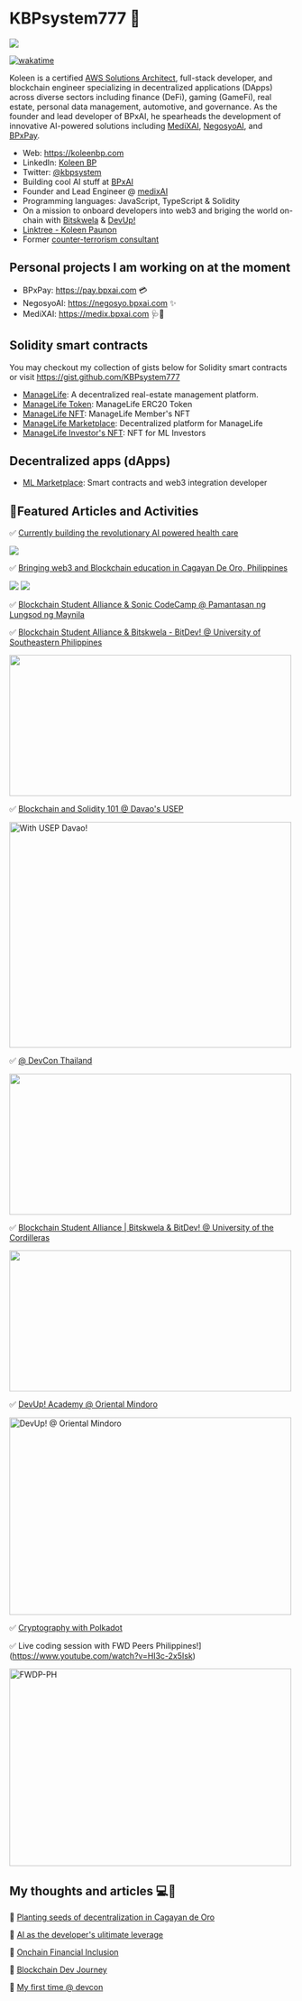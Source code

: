 # KBPsystem777 🐳

![](https://komarev.com/ghpvc/?username=kbpsystem777&style=for-the-badge)

[![wakatime](https://wakatime.com/badge/user/7d99c5ac-1c90-4a13-8706-47306dc78f9d.svg)](https://wakatime.com/@7d99c5ac-1c90-4a13-8706-47306dc78f9d)

Koleen is a certified [AWS Solutions Architect](https://www.credly.com/badges/4ee1f735-b7e0-40bd-b679-794ea1bcf385/public_url), full-stack developer, and blockchain engineer specializing in decentralized applications (DApps) across diverse sectors including finance (DeFi), gaming (GameFi), real estate, personal data management, automotive, and governance. As the founder and lead developer of BPxAI, he spearheads the development of innovative AI-powered solutions including [MediXAI](https://medix.bpxai.com), [NegosyoAI](https://negosyo.bpxai.com), and [BPxPay](https://pay.bpxai.com).

- Web: https://koleenbp.com
- LinkedIn: [Koleen BP](https://www.linkedin.com/in/koleenbp)
- Twitter: [@kbpsystem](https://twitter.com/kbpsystem)
- Building cool AI stuff at [BPxAI](https://bpxai.com)
- Founder and Lead Engineer @ [medixAI](https://medix.bpxai.com)
- Programming languages: JavaScript, TypeScript & Solidity
- On a mission to onboard developers into web3 and briging the world on-chain with [Bitskwela](https://bitskwela.com) & [DevUp!](https://www.devup.academy/)
- [Linktree - Koleen Paunon](https://linktr.ee/koleenbp)
- Former [counter-terrorism consultant](https://www.un.org/en/ga/sixth/75/int_terrorism/philippines_e.pdf)

## Personal projects I am working on at the moment

- BPxPay: https://pay.bpxai.com 💳
- NegosyoAI: https://negosyo.bpxai.com ✨
- MediXAI: https://medix.bpxai.com 🩺🤖

## Solidity smart contracts

You may checkout my collection of gists below for Solidity smart contracts or visit https://gist.github.com/KBPsystem777

- [ManageLife](https://managelife.co): A decentralized real-estate management platform.
- [ManageLife Token](https://etherscan.io/address/0x113361a5ca06a36b63646d6ab076f3d040970c97): ManageLife ERC20 Token
- [ManageLife NFT](https://etherscan.io/address/0x5aa43df98b3fa29595c2884f16ee977fbf3ec344): ManageLife Member's NFT
- [ManageLife Marketplace](https://etherscan.io/address/0x81906929b10416a65a305d498267fe20adfc4746): Decentralized platform for ManageLife
- [ManageLife Investor's NFT](https://etherscan.io/address/0x553e305f2d8dca274b19b1cef35720d4bc7f8fa0): NFT for ML Investors

## Decentralized apps (dApps)

- [ML Marketplace](https://market.managelife.io): Smart contracts and web3 integration developer

## 📰Featured Articles and Activities

✅ [Currently building the revolutionary AI powered health care](https://medix.bpxai.com)

<image src="https://medix.bpxai.com/home/medixai.png?height=400&width=600">

✅ [Bringing web3 and Blockchain education in Cagayan De Oro, Philippines](https://x.com/jirols_btc/status/1937031079858430054/photo/3)

<image src="https://pbs.twimg.com/media/GuJG73RagAIg1_R?format=jpg&name=4096x4096">

<image src="https://pbs.twimg.com/media/GuG3IMEX0AArztd?format=jpg&name=4096x4096">

✅ [Blockchain Student Alliance & Sonic CodeCamp @ Pamantasan ng Lungsod ng Maynila](https://www.bitdigest.io/posts/bitskwela-equips-plm-developers-for-web3-careers-with-sonic-codecamp)

✅ [Blockchain Student Alliance & Bitskwela - BitDev! @ University of Southeastern Philippines](https://www.bitdigest.io/posts/highlights-from-bsas-getting-started-with-blockchain-workshop-in-partnership-with-university-of-southeastern-philippines)

<image src="https://cdn.prod.website-files.com/65caf45457fd0cc1889666d2/675bac4771d12058a806dce0_bsa-university-of-southeastern.png" height="250" width="500">

✅ [Blockchain and Solidity 101 @ Davao's USEP](https://www.facebook.com/share/p/15W1gmjw79/)

<image src="image.png" alt="With USEP Davao!" height="400" width="500">

✅ [@ DevCon Thailand](https://www.bitdigest.io/posts/bitskwela-attends-thailand-blockchain-week-global-ethereum-conference---devcon-sea-and-community-events-in-bangkok-thailand)

<image src="https://cdn.prod.website-files.com/65caf45457fd0cc1889666d2/674aef08f98b4a7a25e48f8d_compressed%252FzHe3N4VK_uploaded_with_phoneflow.webp" height="250" width="500">

✅ [Blockchain Student Alliance | Bitskwela & BitDev! @ University of the Cordilleras](https://www.bitdigest.io/posts/highlights-from-bsas-getting-started-with-blockchain-workshop-in-partnership-with-university-of-the-cordilleras?fbclid=IwY2xjawH2E6NleHRuA2FlbQIxMAABHSGxrg2moNb-sfjE1jBqFPtK8gQorEpA9PPc4G_YC0EXBVxuXMAbayGCYA_aem_dEbzne9T3O2gqkvJABgVsg)

<image src="https://cdn.prod.website-files.com/65caf45457fd0cc1889666d2/6753ad90c8a57c460f1c1dc0_bsa-uni-of-cordilleras.png" height="250" width="500">

✅ [DevUp! Academy @ Oriental Mindoro](https://www.facebook.com/share/p/15uTVJZh6C/)

<image alt="DevUp! @ Oriental Mindoro" src="image-1.png" height="350" width="500">

✅ [Cryptography with Polkadot](https://www.facebook.com/share/p/1BYMyG37i6/)

✅ Live coding session with FWD Peers Philippines!](https://www.youtube.com/watch?v=Hl3c-2x5Isk)

<image alt="FWDP-PH" src="image-2.png" height="350" width="500">

## My thoughts and articles 💻🔗

💬 [Planting seeds of decentralization in Cagayan de Oro](https://koleenbp.substack.com/p/planting-seeds-of-a-decentralized)

💬 [AI as the developer's ulitimate leverage](https://koleenbp.substack.com/p/ai-is-not-a-threat-to-developers)

💬 [Onchain Financial Inclusion](https://koleenbp.substack.com/p/onchain-financial-inclusion-how-builders)

💬 [Blockchain Dev Journey](https://github.com/KBPsystem777/blockchain-development-journey)

💬 [My first time @ devcon](https://koleenbp.substack.com/p/my-devcon7-experience-exploring-bangkok)
